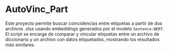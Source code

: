 # AutoVinc_Part
Este proyecto permite buscar coincidencias entre etiquetas a partir de dos archivos .xlsx usando embeddings generados por el modelo `Sentence-BERT`. El script se encarga de comparar y vincular etiquetas entre un archivo de diccionario y un archivo con datos etiquetados, mostrando los resultados más similares.
